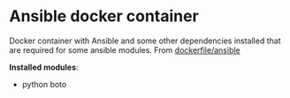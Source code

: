 Ansible docker container
==============

Docker container with Ansible and some other dependencies installed that are required for some ansible modules.
From [dockerfile/ansible](https://github.com/dockerfile/ansible)

**Installed modules**:

- python boto
